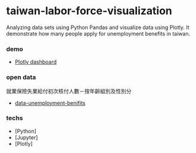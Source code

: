 # taiwan-labor-force-visualization
Analyzing data sets using Python Pandas and visualize data using Plotly. It demonstrate how many people apply for unemployment benefits in taiwan.

### demo

  - [Plotly dashboard](https://plot.ly/dashboard/faneder:18/edit#/)
 
### open data
  
  就業保險失業給付初次核付人數－按年齡組別及性別分
  - [data-unemployment-benifits](https://data.gov.tw/dataset/39539?fbclid=IwAR1yvPuBs7lnCMq4eibyogBwZ1g8i6HRF9zXUaLgDWV_M4pK80cAa2TS754)

### techs

  * [Python]
  * [Jupyter]
  * [Plotly]
